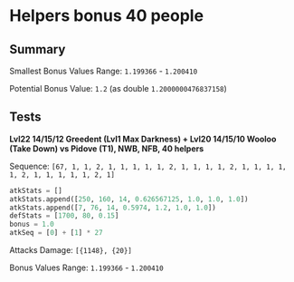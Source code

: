 # Helpers bonus 40 people

## Summary

Smallest Bonus Values Range: `1.199366` - `1.200410`

Potential Bonus Value: `1.2` (as double `1.2000000476837158`)

## Tests

**Lvl22 14/15/12 Greedent (Lvl1 Max Darkness) + Lvl20 14/15/10 Wooloo (Take Down) vs Pidove (T1), NWB, NFB, 40 helpers**

Sequence: `[67, 1, 1, 2, 1, 1, 1, 1, 1, 2, 1, 1, 1, 1, 2, 1, 1, 1, 1, 1, 2, 1, 1, 1, 1, 1, 2, 1]`

```python
atkStats = []
atkStats.append([250, 160, 14, 0.626567125, 1.0, 1.0, 1.0])
atkStats.append([7, 76, 14, 0.5974, 1.2, 1.0, 1.0])
defStats = [1700, 80, 0.15]
bonus = 1.0
atkSeq = [0] + [1] * 27
```

Attacks Damage: `[{1148}, {20}]`

Bonus Values Range: `1.199366` - `1.200410`
